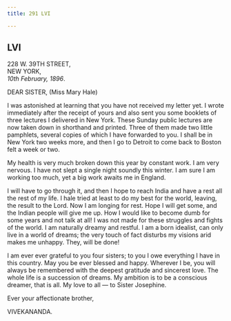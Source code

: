 ```yaml
---
title: 291 LVI

---
```

  

  
  
  
  


## LVI

228 W. 39TH STREET,  
NEW YORK,  
*10th February, 1896*.

DEAR SISTER, (Miss Mary Hale)

I was astonished at learning that you have not received my letter yet. I
wrote immediately after the receipt of yours and also sent you some
booklets of three lectures I delivered in New York. These Sunday public
lectures are now taken down in shorthand and printed. Three of them made
two little pamphlets, several copies of which I have forwarded to you. I
shall be in New York two weeks more, and then I go to Detroit to come
back to Boston felt a week or two.

My health is very much broken down this year by constant work. I am very
nervous. I have not slept a single night soundly this winter. I am sure
I am working too much, yet a big work awaits me in England.

I will have to go through it, and then I hope to reach India and have a
rest all the rest of my life. I hale tried at least to do my best for
the world, leaving, the result to the Lord. Now I am longing for rest.
Hope I will get some, and the Indian people will give me up. How I would
like to become dumb for some years and not talk at all! I was not made
for these struggles and fights of the world. I am naturally dreamy and
restful. I am a born idealist, can only live in a world of dreams; the
very touch of fact disturbs my visions arid makes me unhappy. They, will
be done!

I am ever ever grateful to you four sisters; to you I owe everything I
have in this country. May you be ever blessed and happy. Wherever I be,
you will always be remembered with the deepest gratitude and sincerest
love. The whole life is a succession of dreams. My ambition is to be a
conscious dreamer, that is all. My love to all — to Sister Josephine.

Ever your affectionate brother,

VIVEKANANDA.
